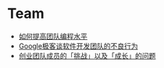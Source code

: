 Team  
==========

- [如何提高团队编程水平](http://blog.jobbole.com/11835/)  
- [Google极客谈软件开发团队的不良行为](http://www.infoq.com/cn/news/2013/03/google-geek)  
- [创业团队成员的「挑战」以及「成长」的问题](http://dbanotes.net/startup/Challenge_and_Grow_up.html)  